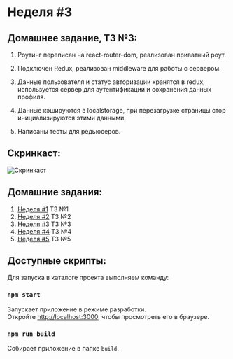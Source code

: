 # Неделя #3

## Домашнее задание, ТЗ №3:

1. Роутинг переписан на react-router-dom, реализован приватный роут.

2. Подключен Redux, реализован middleware для работы с сервером.

3. Данные пользователя и статус авторизации хранятся в redux, используется сервер для аутентификации и сохранения данных профиля.

4. Данные кэшируются в localstorage, при перезагрузке страницы стор инициализируются этими данными.

5. Написаны тесты для редьюсеров.

## Cкринкаст:

![Cкринкаст](./screenshots/homework__03/screencast.gif)

## Домашние задания:

1. [Неделя #1](./docs/Homework__01.md) ТЗ №1
2. [Неделя #2](./docs/Homework__02.md) ТЗ №2
3. [Неделя #3](./docs/Homework__03.md) ТЗ №3
4. [Неделя #4](./docs/Homework__04.md) ТЗ №4
5. [Неделя #5](../README.md) ТЗ №5

## Доступные скрипты:

Для запуска в каталоге проекта выполняем команду:

### `npm start`

Запускает приложение в режиме разработки.<br />
Откройте [http://localhost:3000](http://localhost:3000), чтобы просмотреть его в браузере.

### `npm run build`

Собирает приложение в папке `build`.
